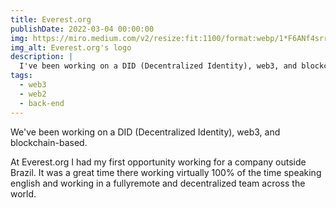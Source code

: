 ```yaml
---
title: Everest.org
publishDate: 2022-03-04 00:00:00
img: https://miro.medium.com/v2/resize:fit:1100/format:webp/1*F6ANf4srrqeMQTRb7S837Q.png
img_alt: Everest.org's logo
description: |
  I've been working on a DID (Decentralized Identity), web3, and blockchain-based.
tags:
  - web3
  - web2
  - back-end
---
```


We've been working on a DID (Decentralized Identity), web3, and blockchain-based.

At Everest.org I had my first opportunity working for a company outside Brazil. It was a great time there working virtually 100% of the time speaking english and working in a fullyremote and decentralized team across the world.